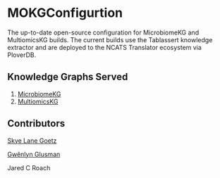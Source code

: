 # MOKGConfigurtion

The up-to-date open-source configuration for MicrobiomeKG and MultiomicsKG builds. The current builds use the Tablassert knowledge extractor and are deployed to the NCATS Translator ecosystem via PloverDB.

## Knowledge Graphs Served

1. [MicrobiomeKG](https://db.systemsbiology.net/gestalt/cgi-pub/KGinfo-dev.pl?kgfile=Microbiome_KG_edges_v2.1.0)
2. [MultiomicsKG](https://db.systemsbiology.net/gestalt/cgi-pub/KGinfo-dev.pl?kgfile=Multiomics_KG_edges_v2.1.0)

## Contributors

[Skye Lane Goetz](mailto:sgoetz@isbscience.org)

[Gwênlyn Glusman](mailto:gglusman@isbscience.org)

Jared C Roach